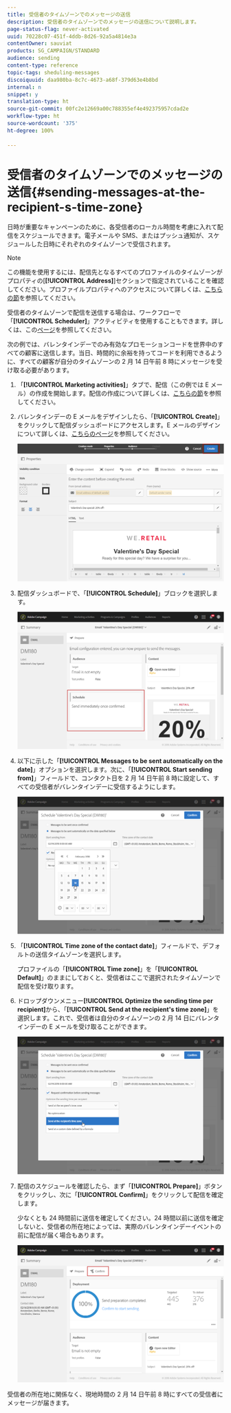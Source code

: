```yaml
---
title: 受信者のタイムゾーンでのメッセージの送信
description: 受信者のタイムゾーンでのメッセージの送信について説明します。
page-status-flag: never-activated
uuid: 70228c07-451f-4ddb-8d26-92a5a4814e3a
contentOwner: sauviat
products: SG_CAMPAIGN/STANDARD
audience: sending
content-type: reference
topic-tags: sheduling-messages
discoiquuid: daa980ba-8c7c-4673-a68f-379d63e4b8bd
internal: n
snippet: y
translation-type: ht
source-git-commit: 00fc2e12669a00c788355ef4e492375957cdad2e
workflow-type: ht
source-wordcount: '375'
ht-degree: 100%

---
```



# 受信者のタイムゾーンでのメッセージの送信{#sending-messages-at-the-recipient-s-time-zone}

日時が重要なキャンペーンのために、各受信者のローカル時間を考慮に入れて配信をスケジュールできます。電子メールや SMS、またはプッシュ通知が、スケジュールした日時にそれぞれのタイムゾーンで受信されます。

>[!NOTE]
>
>この機能を使用するには、配信先となるすべてのプロファイルのタイムゾーンがプロパティの[**[!UICONTROL Address]**]セクションで指定されていることを確認してください。プロファイルプロパティへのアクセスについて詳しくは、[こちらの節](../../audiences/using/editing-profiles.md)を参照してください。

受信者のタイムゾーンで配信を送信する場合は、ワークフローで「**[!UICONTROL Scheduler]**」アクティビティを使用することもできます。詳しくは、この[ページ](../../automating/using/scheduler.md)を参照してください。

次の例では、バレンタインデーでのみ有効なプロモーションコードを世界中のすべての顧客に送信します。当日、時間的に余裕を持ってコードを利用できるように、すべての顧客が自分のタイムゾーンの 2 月 14 日午前 8 時にメッセージを受け取る必要があります。

1. 「**[!UICONTROL Marketing activities]**」タブで、配信（この例では E メール）の作成を開始します。配信の作成について詳しくは、[こちらの節](../../channels/using/creating-an-email.md)を参照してください。
1. バレンタインデーの E メールをデザインしたら、「**[!UICONTROL Create]**」をクリックして配信ダッシュボードにアクセスします。E メールのデザインについて詳しくは、[こちらのページ](../../designing/using/personalization.md#example-email-personalization)を参照してください。

   ![](assets/send-time_opt_valentine_1.png)

1. 配信ダッシュボードで、「**[!UICONTROL Schedule]**」ブロックを選択します。

   ![](assets/send-time_opt_valentine_2.png)

1. 以下に示した「**[!UICONTROL Messages to be sent automatically on the date]**」オプションを選択します。次に、「**[!UICONTROL Start sending from]**」フィールドで、コンタクト日を 2 月 14 日午前 8 時に設定して、すべての受信者がバレンタインデーに受信するようにします。

   ![](assets/send-time_opt_valentine.png)

1. 「**[!UICONTROL Time zone of the contact date]**」フィールドで、デフォルトの送信タイムゾーンを選択します。

   プロファイルの「**[!UICONTROL Time zone]**」を「**[!UICONTROL Default]**」のままにしておくと、受信者はここで選択されたタイムゾーンで配信を受け取ります。

1. ドロップダウンメニュー&#x200B;**[!UICONTROL Optimize the sending time per recipient]**&#x200B;から、「**[!UICONTROL Send at the recipient's time zone]**」を選択します。これで、受信者は自分のタイムゾーンの 2 月 14 日にバレンタインデーの E メールを受け取ることができます。

   ![](assets/send-time_opt_valentine_3.png)

1. 配信のスケジュールを確認したら、まず「**[!UICONTROL Prepare]**」ボタンをクリックし、次に「**[!UICONTROL Confirm]**」をクリックして配信を確定します。

   少なくとも 24 時間前に送信を確定してください。24 時間以前に送信を確定しないと、受信者の所在地によっては、実際のバレンタインデーイベントの前に配信が届く場合もあります。

   ![](assets/send-time_opt_valentine_4.png)

受信者の所在地に関係なく、現地時間の 2 月 14 日午前 8 時にすべての受信者にメッセージが届きます。
